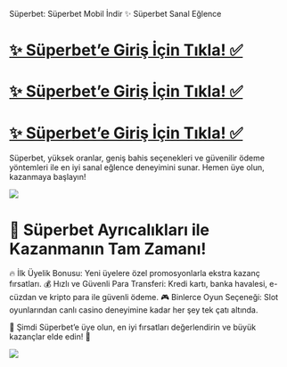 Süperbet: Süperbet Mobil İndir ✨ Süperbet Sanal Eğlence

# <a href="http://yenilink.org/supergirisi">✨ Süperbet’e Giriş İçin Tıkla! ✅</a>  
# <a href="http://yenilink.org/supergirisi">✨ Süperbet’e Giriş İçin Tıkla! ✅</a>  
# <a href="http://yenilink.org/supergirisi">✨ Süperbet’e Giriş İçin Tıkla! ✅</a>    
Süperbet, yüksek oranlar, geniş bahis seçenekleri ve güvenilir ödeme yöntemleri ile en iyi sanal eğlence deneyimini sunar. Hemen üye olun, kazanmaya başlayın!

<a href="http://yenilink.org/supergirisi"><img src="https://s13.gifyu.com/images/b2l9N.gif"></a> 

# 🎁 Süperbet Ayrıcalıkları ile Kazanmanın Tam Zamanı!
🔥 İlk Üyelik Bonusu: Yeni üyelere özel promosyonlarla ekstra kazanç fırsatları.
💰 Hızlı ve Güvenli Para Transferi: Kredi kartı, banka havalesi, e-cüzdan ve kripto para ile güvenli ödeme.
🎮 Binlerce Oyun Seçeneği: Slot oyunlarından canlı casino deneyimine kadar her şey tek çatı altında.

🎯 Şimdi Süperbet’e üye olun, en iyi fırsatları değerlendirin ve büyük kazançlar elde edin! 🚀

<a href="http://yenilink.org/supergirisi"><img src="https://s13.gifyu.com/images/b2l9E.gif"></a>
